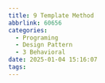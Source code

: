 ```yaml
---
title: 9 Template Method
abbrlink: 60656
categories:
  - Programing
  - Design Pattern
  - 3 Behavioral
date: 2025-01-04 15:16:07
tags:
---
```

